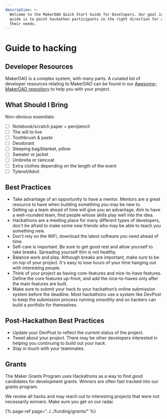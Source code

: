 ```yaml
---
description: >-
  Welcome to the MakerDAO Quick Start Guide for Developers. Our goal in this
  guide is to point hackathon participants in the right direction for any of
  their needs.
---
```


# Guide to hacking

## Developer Resources

MakerDAO is a complex system, with many parts. A curated list of developer resources relating to MakerDAO can be found in our [Awesome-MakerDAO repository](https://github.com/makerdao/awesome-makerdao/blob/master/README.md#developer-resources) to help you with your project.

## What Should I Bring

Non-obvious essentials:

* [ ]  Notebook/scratch paper + pen/pencil
* [ ]  The will to live
* [ ] Toothbrush & paste
* [ ] Deodorant
* [ ] Sleeping bag/blanket, pillow
* [ ] Sweater or jacket
* [ ] Umbrella or raincoat
* [ ]  Extra clothes depending on the length of the event
* [ ] Tylenol/Advil

## Best Practices

* Take advantage of an opportunity to have a mentor. Mentors are a great resource to have when building something you may be new to.
* Setting up a team ahead of time will give you an advantage. Aim to have a well-rounded team, find people whose skills play well into the idea.
* Hackathons are a meeting place for many different types of developers, don't be afraid to make some new friends who may be able to teach you something new.
* Don't rely on the WiFi, download the latest software you need ahead of time.
* Self-care is important. Be sure to get good rest and allow yourself to take breaks. Spreading yourself thin is not healthy.
* Balance work and play. Although breaks are important, make sure to be on top of your project. It's easy to lose hours of your time hanging out with interesting people.
* Think of your project as having core-features and nice-to-have features. Define the core features up-front, and add the nice-to-haves only after the main features are built.
* Make sure to submit your hack to your hackathon’s online submission system before the deadline. Most hackathons use a system like DevPost to keep the submission process running smoothly and so hackers can build a portfolio for themselves.

## Post-Hackathon Best Practices

* Update your DevPost to reflect the current status of the project.
* Tweet about your project. There may be other developers interested in helping you continuing to build out your hack.
* Stay in touch with your teammates.

## Grants

The Maker Grants Program uses Hackathons as a way to find good candidates for development grants. Winners are often fast tracked into our grants program.

We review all hacks and may reach out to interesting projects that were not necessarily winners. Make sure you get on our radar.

{% page-ref page="../../funding/grants/" %}

